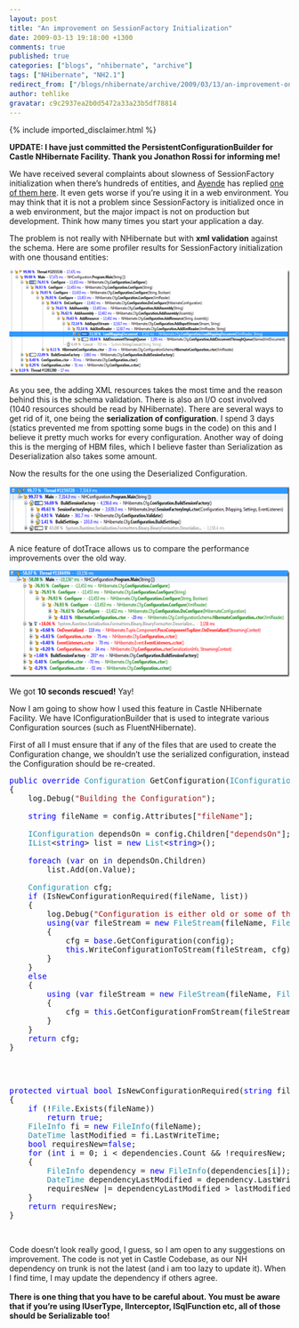 ```yaml
---
layout: post
title: "An improvement on SessionFactory Initialization"
date: 2009-03-13 19:18:00 +1300
comments: true
published: true
categories: ["blogs", "nhibernate", "archive"]
tags: ["NHibernate", "NH2.1"]
redirect_from: ["/blogs/nhibernate/archive/2009/03/13/an-improvement-on-sessionfactory-initialization.aspx/"]
author: tehlike
gravatar: c9c2937ea2b0d5472a33a23b5df78814
---
```

{% include imported_disclaimer.html %}

<div class="wlWriterEditableSmartContent" id="scid:0767317B-992E-4b12-91E0-4F059A8CECA8:3b4c0626-425a-42e1-8d34-4ea8a11191ad" style="padding-right: 0px; display: inline; padding-left: 0px; float: none; padding-bottom: 0px; margin: 0px; padding-top: 0px"><b>UPDATE: I have just committed the PersistentConfigurationBuilder for Castle NHibernate Facility. Thank you Jonathon Rossi for informing me!</b><a href="http://technorati.com/tags/nhibernate" rel="tag"></a></div>
<p>We have received several complaints about slowness of SessionFactory initialization when there&rsquo;s hundreds of entities, and <a href="http://ayende.com/Blog/" target="_blank">Ayende</a> has replied <a href="http://ayende.com/Blog/archive/2007/10/26/Real-World-NHibernate-Reducing-startup-times-for-large-amount-of.aspx" target="_blank">one of them here</a>. It even gets worse if you&rsquo;re using it in a web environment. You may think that it is not a problem since SessionFactory is initialized once in a web environment, but the major impact is not on production but development. Think how many times you start your application a day. </p>
<p>The problem is not really with NHibernate but with <b>xml validation</b> against the schema. Here are some profiler results for SessionFactory initialization with one thousand entities:</p>
<p><img title="image" style="border-top-width: 0px; display: inline; border-left-width: 0px; border-bottom-width: 0px; border-right-width: 0px" alt="image" src="/images/posts/2009/03/13/image_5F00_7E21FC61.png" border="0" width="627" height="191" /> </p>
<p>As you see, the adding XML resources takes the most time and the reason behind this is the schema validation. There is also an I/O cost involved (1040 resources should be read by NHibernate). There are several ways to get rid of it, one being the <b>serialization of configuration</b>. I spend 3 days (statics prevented me from spotting some bugs in the code) on this and I believe it pretty much works for every configuration. Another way of doing this is the merging of HBM files, which I believe faster than Serialization as Deserialization also takes some amount.</p>
<p>Now the results for the one using the Deserialized Configuration.</p>
<p><img title="image" style="border-top-width: 0px; display: inline; border-left-width: 0px; border-bottom-width: 0px; border-right-width: 0px" alt="image" src="/images/posts/2009/03/13/image_5F00_04953058.png" border="0" width="626" height="87" /> </p>
<p>A nice feature of dotTrace allows us to compare the performance improvements over the old way.</p>
<p><img title="image" style="border-top-width: 0px; display: inline; border-left-width: 0px; border-bottom-width: 0px; border-right-width: 0px" alt="image" src="/images/posts/2009/03/13/image_5F00_459389EF.png" border="0" width="630" height="192" /> </p>
<p>We got <b>10 seconds rescued!</b> Yay!</p>
<p>Now I am going to show how I used this feature in Castle NHibernate Facility. We have IConfigurationBuilder that is used to integrate various Configuration sources (such as FluentNHibernate). </p>
<p>First of all I must ensure that if any of the files that are used to create the Configuration change, we shouldn&rsquo;t use the serialized configuration, instead the Configuration should be re-created. </p>
<pre class="code"><span style="color: blue;">public override </span><span style="color: #2b91af;">Configuration </span>GetConfiguration(<span style="color: #2b91af;">IConfiguration </span>config)<br />{<br />    log.Debug(<span style="color: #a31515;">"Building the Configuration"</span>);<br /><br />    <span style="color: blue;">string </span>fileName = config.Attributes[<span style="color: #a31515;">"fileName"</span>];<br /><br />    <span style="color: #2b91af;">IConfiguration </span>dependsOn = config.Children[<span style="color: #a31515;">"dependsOn"</span>];<br />    <span style="color: #2b91af;">IList</span>&lt;<span style="color: blue;">string</span>&gt; list = <span style="color: blue;">new </span><span style="color: #2b91af;">List</span>&lt;<span style="color: blue;">string</span>&gt;();<br /><br />    <span style="color: blue;">foreach </span>(<span style="color: blue;">var </span>on <span style="color: blue;">in </span>dependsOn.Children)<br />        list.Add(on.Value);<br /><br />    <span style="color: #2b91af;">Configuration </span>cfg;<br />    <span style="color: blue;">if </span>(IsNewConfigurationRequired(fileName, list))<br />    {<br />        log.Debug(<span style="color: #a31515;">"Configuration is either old or some of the dependencies have changed"</span>);<br />        <span style="color: blue;">using</span>(<span style="color: blue;">var </span>fileStream = <span style="color: blue;">new </span><span style="color: #2b91af;">FileStream</span>(fileName, <span style="color: #2b91af;">FileMode</span>.OpenOrCreate))<br />        {<br />            cfg = <span style="color: blue;">base</span>.GetConfiguration(config);<br />            <span style="color: blue;">this</span>.WriteConfigurationToStream(fileStream, cfg);<br />        }<br />    }<br />    <span style="color: blue;">else<br />    </span>{<br />        <span style="color: blue;">using </span>(<span style="color: blue;">var </span>fileStream = <span style="color: blue;">new </span><span style="color: #2b91af;">FileStream</span>(fileName, <span style="color: #2b91af;">FileMode</span>.OpenOrCreate))<br />        {<br />            cfg = <span style="color: blue;">this</span>.GetConfigurationFromStream(fileStream);<br />        }<br />    }<br />    <span style="color: blue;">return </span>cfg;<br />}<br /><br /><br /><br /></pre>
<pre class="code"><span style="color: blue;">protected virtual bool </span>IsNewConfigurationRequired(<span style="color: blue;">string </span>fileName,<span style="color: #2b91af;">IList</span>&lt;<span style="color: blue;">string</span>&gt; dependencies)<br />{<br />    <span style="color: blue;">if </span>(!<span style="color: #2b91af;">File</span>.Exists(fileName))<br />        <span style="color: blue;">return true</span>;<br />    <span style="color: #2b91af;">FileInfo </span>fi = <span style="color: blue;">new </span><span style="color: #2b91af;">FileInfo</span>(fileName);<br />    <span style="color: #2b91af;">DateTime </span>lastModified = fi.LastWriteTime;<br />    <span style="color: blue;">bool </span>requiresNew=<span style="color: blue;">false</span>;<br />    <span style="color: blue;">for </span>(<span style="color: blue;">int </span>i = 0; i &lt; dependencies.Count &amp;&amp; !requiresNew; i++)<br />    {<br />        <span style="color: #2b91af;">FileInfo </span>dependency = <span style="color: blue;">new </span><span style="color: #2b91af;">FileInfo</span>(dependencies[i]);<br />        <span style="color: #2b91af;">DateTime </span>dependencyLastModified = dependency.LastWriteTime;<br />        requiresNew |= dependencyLastModified &gt; lastModified;<br />    }<br />    <span style="color: blue;">return </span>requiresNew;<br />}</pre>
<p>
<a href="http://11011.net/software/vspaste"></a><a href="http://11011.net/software/vspaste"></a></p>
<p>&nbsp;</p>
<p>Code doesn&rsquo;t look really good, I guess, so I am open to any suggestions on improvement. The code is not yet in Castle Codebase, as our NH dependency on trunk is not the latest (and i am too lazy to update it). When I find time, I may update the dependency if others agree. 
  <br />
  <br /><b>There is one thing that you have to be careful about. You must be aware that if you&rsquo;re using IUserType, IInterceptor, ISqlFunction etc, all of those should be Serializable too!</b></p>
